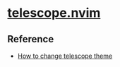 # [telescope.nvim](https://github.com/nvim-telescope/telescope.nvim)

## Reference

- [How to change telescope theme](https://github.com/LazyVim/LazyVim/discussions/1127)